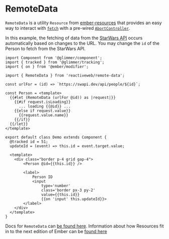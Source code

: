 # RemoteData

`RemoteData` is a utility `Resource` from [ember-resources][gh-resources]
that provides an easy way to interact with [`fetch`][mdn-fetch]
with a pre-wired [`AbortController`][mdn-AbortController].

In this example, the fetching of data from the [StarWars API][swapi] occurs
automatically based on changes to the URL.
You may change the `id` of the Person to fetch from the StarWars API.

```gjs live
import Component from '@glimmer/component';
import { tracked } from '@glimmer/tracking';
import { on } from '@ember/modifier';

import { RemoteData } from 'reactiveweb/remote-data';

const urlFor = (id) => `https://swapi.dev/api/people/${id}`;

const Person = <template>
  {{#let (RemoteData (urlFor @id)) as |request|}}
    {{#if request.isLoading}}
      ... loading {{@id}} ...
    {{else if request.value}}
      {{request.value.name}}
    {{/if}}
  {{/let}}
</template>

export default class Demo extends Component {
  @tracked id = 51;
  updateId = (event) => this.id = event.target.value;

  <template>
    <div class="border p-4 grid gap-4">
        <Person @id={{this.id}} />

        <label>
            Person ID
            <input
                type='number'
                class='border px-3 py-2'
                value={{this.id}}
                {{on 'input' this.updateId}}>
        </label>
    </div>
  </template>
}
```

Docs for `RemoteData` can [be found here][docs-remote-data].
Information about how Resources fit in to the next edition of Ember can be [found here][polaris-reactivity]

[gh-resources]: https://github.com/nullvoxpopuli/ember-resources
[mdn-fetch]: https://developer.mozilla.org/en-US/docs/Web/API/Fetch_API/Using_Fetch
[mdn-AbortController]: https://developer.mozilla.org/en-US/docs/Web/API/AbortController
[docs-remote-data]: https://ember-resources.pages.dev/modules/util_remote_data
[polaris-reactivity]: https://wycats.github.io/polaris-sketchwork/reactivity.html
[swapi]: https://swapi.dev/
